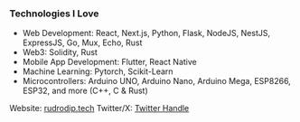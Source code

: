 ### Technologies I Love

- Web Development: React, Next.js, Python, Flask, NodeJS, NestJS, ExpressJS, Go, Mux, Echo, Rust
- Web3: Solidity, Rust
- Mobile App Development: Flutter, React Native
- Machine Learning: Pytorch, Scikit-Learn
- Microcontrollers: Arduino UNO, Arduino Nano, Arduino Mega, ESP8266, ESP32, and more (C++, C & Rust)

Website: [rudrodip.tech](https://rudrodip.tech)
Twitter/X: [Twitter Handle](https://www.twitter.com/rds_agi)
